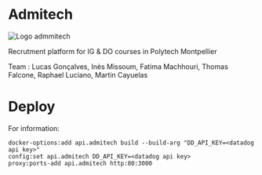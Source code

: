 # Admitech

![Logo admmitech](https://user-images.githubusercontent.com/32480223/67026906-f68d5280-f108-11e9-8d42-b9a836db4a4b.png)

Recrutment platform for IG & DO courses in Polytech Montpellier

Team : Lucas Gonçalves, Inès Missoum, Fatima Machhouri, Thomas Falcone, Raphael
Luciano, Martin Cayuelas

# Deploy

For information:
```
docker-options:add api.admitech build --build-arg "DD_API_KEY=<datadog api key>"
config:set api.admitech DD_API_KEY=<datadog api key>
proxy:ports-add api.admitech http:80:3000

